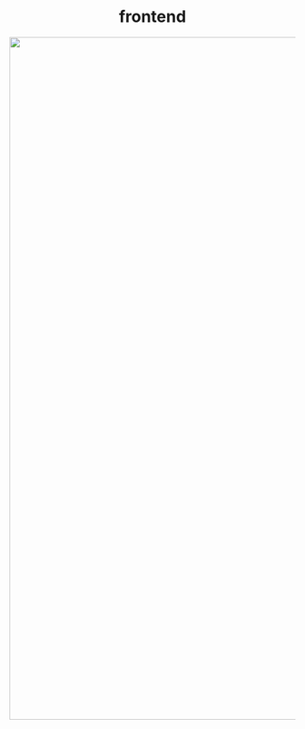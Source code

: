 
<h1 align="center">frontend</h1>

<p rel="nofollow" align="center">
  <img width="1200"
    src="https://github-production-user-asset-6210df.s3.amazonaws.com/16132740/475537517-5b03e18b-fd3a-44db-a395-e813600c0a53.png?X-Amz-Algorithm=AWS4-HMAC-SHA256&X-Amz-Credential=AKIAVCODYLSA53PQK4ZA%2F20250807%2Fus-east-1%2Fs3%2Faws4_request&X-Amz-Date=20250807T111113Z&X-Amz-Expires=300&X-Amz-Signature=aa9409a4b775dce4d2e34f9e9e0d23211ab7a0baf0ab35cfa37ddc015f9f09b3&X-Amz-SignedHeaders=host"
    alt="Logo"
</p>
